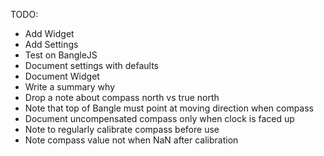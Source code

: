 TODO:
- Add Widget
- Add Settings
- Test on BangleJS
- Document settings with defaults
- Document Widget
- Write a summary why
- Drop a note about compass north vs true north
- Note that top of Bangle must point at moving direction when compass
- Document uncompensated compass only when clock is faced up
- Note to regularly calibrate compass before use
- Note compass value not when NaN after calibration
